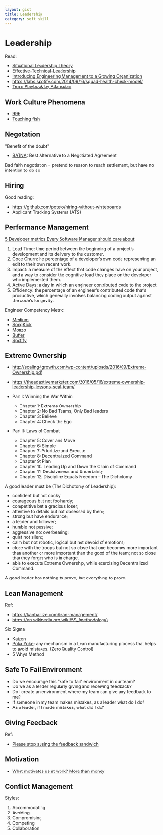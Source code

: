 ```yaml
---
layout: gist
title: Leadership
category: soft_skill
---
```


# Leadership

Read:
- [Situational Leadership Theory](https://en.wikipedia.org/wiki/Situational_leadership_theory)
- [Effective-Technical-Leadership](https://medium.com/always-be-coding/effective-technical-leadership-b193a544e771)
- [Introducing Engineering Management to a Growing Organization](https://blog.gitprime.com/introducing-engineering-management-growing-organization/)
- <https://labs.spotify.com/2014/09/16/squad-health-check-model/>
- [Team Playbook by Atlanssian](https://www.atlassian.com/team-playbook)

## Work Culture Phenomena

- [996](https://en.wikipedia.org/wiki/996_working_hour_system)
- [Touching fish](https://www.scmp.com/lifestyle/article/3116109/young-employees-rebel-against-chinese-work-ethic-being-lazy-refusing)


## Negotation

"Benefit of the doubt"

- [BATNA](https://en.wikipedia.org/wiki/Best_alternative_to_a_negotiated_agreement): Best Alternative to a Negotiated Agreement

Bad faith negotiation = pretend to reason to reach settlement, but have no intention to do so


## Hiring

Good reading:
- <https://github.com/poteto/hiring-without-whiteboards>
- [Applicant Tracking Systems (ATS)](https://resumegenius.com/blog/resume-help/applicant-tracking-systems-resume-keyword-help)

  
## Performance Management

[5 Developer metrics Every Software Manager should care about](https://blog.gitprime.com/5-developer-metrics-every-software-manager-should-care-about/):
1. Lead Time: time period between the beginning of a project’s development and its delivery to the customer. 
2. Code Churn: he percentage of a developer’s own code representing an edit to their own recent work.
3. Impact: a measure of the effect that code changes have on your project, and a way to consider the cognitive load they place on the developer who implemented them.
4. Active Days: a day in which an engineer contributed code to the project
5. Efficiency: the percentage of an engineer’s contributed code that’s productive, which generally involves balancing coding output against the code’s longevity. 


Engineer Competency Metric
- [Medium](https://docs.google.com/spreadsheets/d/1EO-Dbsayn8Nz9Ii3MKcwRbt-EIJ2MjQdpoyhh0tBdZk/edit#gid=1441368371)
- [SongKick](https://www.songkick.com/downloads/growth-framework/sk-growth-framework.pdf)
- [Monzo](https://progression.monzo.com/engineering/data)
- [Buffer](https://open.buffer.com/career-framework/)
- [Spotify](https://labs.spotify.com/2016/02/15/spotify-technology-career-steps/#careerstepsfortechemployees)

## Extreme Ownership

- <http://scaling4growth.com/wp-content/uploads/2016/09/Extreme-Ownership.pdf>
- <https://theadaptivemarketer.com/2016/05/16/extreme-ownership-leadership-lessons-seal-team/>


- Part I: Winning the War Within
  - Chapter 1: Extreme Ownership
  - Chapter 2: No Bad Teams, Only Bad leaders
  - Chapter 3: Believe
  - Chapter 4: Check the Ego

- Part II: Laws of Combat
  - Chapter 5: Cover and Move
  - Chapter 6: Simple
  - Chapter 7: Prioritize and Execute
  - Chapter 8: Decentralized Command
  - Chapter 9: Plan
  - Chapter 10. Leading Up and Down the Chain of Command
  - Chapter 11: Decisiveness and Uncertainty
  - Chapter 12. Discipline Equals Freedom – The Dichotomy


A good leader must be (The Dichotomy of Leadership):
- confident but not cocky;
- courageous but not foolhardy;
- competitive but a gracious loser;
- attentive to details but not obsessed by them;
- strong but have endurance;
- a leader and follower;
- humble not passive;
- aggressive not overbearing;
- quiet not silent;
- calm but not robotic, logical but not devoid of emotions;
- close with the troops but not so close that one becomes more important than another or more important than the good of the team; not so close that they forget who is in charge.
- able to execute Extreme Ownership, while exercising Decentralized Command.

A good leader has nothing to prove, but everything to prove. 


## Lean Management

Ref:
- <https://kanbanize.com/lean-management/>
- <https://en.wikipedia.org/wiki/5S_(methodology)>

Six Sigma

- Kaizen
- [Poka Yoke](https://kanbanize.com/lean-management/improvement/what-is-poka-yoke/): any mechanism in a Lean manufacturing process that helps to avoid mistakes. (Zero Quality Control)
- 5 Whys Method

## Safe To Fail Environment

- Do we encourage this "safe to fail" environment in our team?
- Do we as a leader regularly giving and receiving feedback?
- Do I create an environment where my team can give any feedback to me?
- If someone in my team makes mistakes, as a leader what do I do?
- As a leader, if I made mistakes, what did I do?

## Giving Feedback

Ref:
- [Please stop susing the feedback sandwich](https://www.forbes.com/sites/alisacohn/2017/06/20/please-stop-using-the-feedback-sandwich/#3fc8d5977945)

## Motivation

- [What motivates us at work? More than money](https://ideas.ted.com/what-motivates-us-at-work-7-fascinating-studies-that-give-insights)

## Conflict Management

Styles:
1. Accommodating
2. Avoiding
3. Compromising
4. Competing
5. Collaboration